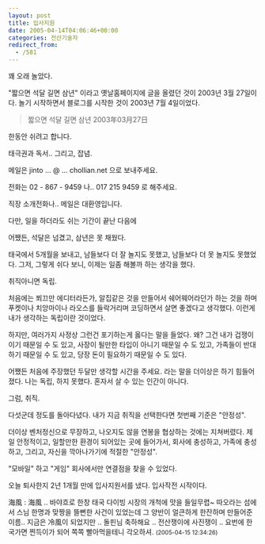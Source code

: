 ```yaml
---
layout: post
title: 입사지원
date: 2005-04-14T04:06:46+00:00
categories: 전산기술자
redirect_from:
  - /581
---
```


꽤 오래 놀았다.

"짧으면 석달 길면 삼년" 이라고 옛날홈페이지에 글을 올렸던 것이 2003년 3월 27일이다. 놀기 시작하면서 블로그를 시작한 것이 2003년 7월 4일이었다.

> 짧으면 석달 길면 삼년 2003年03月27日

한동안 쉬려고 합니다.

태극권과 독서.. 그리고, 잡념.

메일은 jinto ... @ ... chollian.net 으로 보내주세요.

전화는 02 - 867 - 9459 나.. 017 215 9459 로 해주세요.

직장 소개전화나.. 메일은 대환영입니다.

다만, 일을 하더라도 쉬는 기간이 끝난 다음에

어쨌든, 석달은 넘겼고, 삼년은 못 채웠다.

태국에서 5개월을 보내고, 남들보다 더 잘 놀지도 못했고, 남들보다 더 못 놀지도 못했었다. 그저, 그렇게 쉬다 보니, 이제는 일좀 해볼까 하는 생각을 했다.

취직아니면 독립.

처음에는 쬐끄만 에디터라든가, 알집같은 것을 만들어서 쉐어웨어라던가 하는 것을 하며 푸켓이나 치앙마이나 라오스를 들락거리며 코딩하면서 살면 좋겠다고 생각했다. 이런게 내가 생각하는 독립이란 것이었다.

하지만, 여러가지 사정상 그런건 포기하는게 옳다는 말을 들었다. 왜? 그건 내가 겁쟁이이기 때문일 수 도 있고, 사장이 될만한 타입이 아니기 때문일 수 도 있고, 가족들이 반대하기 때문일 수 도 있고, 당장 돈이 필요하기 때문일 수 도 있다.

어쨌든 처음에 주장했던 두달만 생각할 시간을 주세요. 라는 말을 더이상은 하기 힘들어졌다. 나는 독립, 하지 못했다. 혼자서 살 수 있는 인간이 아니다.

그럼, 취직.

다섯군데 정도를 돌아다녔다. 내가 지금 취직을 선택한다면 첫번째 기준은 "안정성".

더이상 벤처정신으로 무장하고, 나오지도 않을 연봉을 협상하는 것에는 지쳐버렸다. 제일 안정적이고, 일할만한 환경이 되어있는 곳에 들어가서, 회사에 충성하고, 가족에 충성하고, 그리고, 자신을 깍아나가기에 적절한 "안정성".

"모바일" 하고 "게임" 회사에서만 연결점을 찾을 수 있었다.

오늘 퇴사한지 2년 1개월 만에 입사지원서를 냈다. 입사작전 시작이다.
<div id=comments>
<div class=comment>
<!--- cmt:998 --->
<!--- mail: --->
<!--- parent:0 --->
海風 : 
海風 .. 바야흐로 한창 태국 다이빙 시장의 개척에 맛을 들일무렵~ 따오라는 섬에서 스님 한명과 맞짱을 뜰뻔한 사건이 있었는데 그 양반이 얼큰하게 한잔하며 만들어준 이름.. 지금은 冷風이 되었지만 .. 돌핀님 축하해요 .. 전산쟁이에 사진쟁이 .. 요번에 한국가면 찐득이가 되어 쪽쪽 빨아먹을테니 각오하셔.
 <small>(2005-04-15 12:34:26)</small>
</div>
</div>
